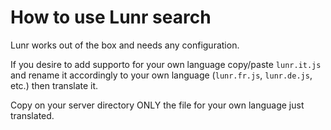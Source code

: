 # How to use Lunr search

Lunr works out of the box and needs any configuration.

If you desire to add supporto for your own language copy/paste `lunr.it.js` and rename it accordingly to your own language (`lunr.fr.js`, `lunr.de.js`, etc.) then translate it.

Copy on your server directory ONLY the file for your own language just translated.
